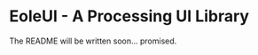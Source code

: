 EoleUI - A Processing UI Library
================================

The README will be written soon... promised.